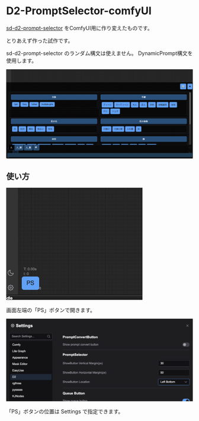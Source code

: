 
# D2-PromptSelector-comfyUI

[sd-d2-prompt-selector](https://github.com/da2el-ai/sd-d2-prompt-selector) をComfyUI用に作り変えたものです。

とりあえず作った試作です。

sd-d2-prompt-selector のランダム構文は使えません。
DynamicPrompt構文を使用します。


<img src="img/promptselector.png">

## 使い方

<img src="img/psbutton.png">

画面左端の「PS」ボタンで開きます。

<img src="img/setting.png">

「PS」ボタンの位置は Settings で指定できます。

